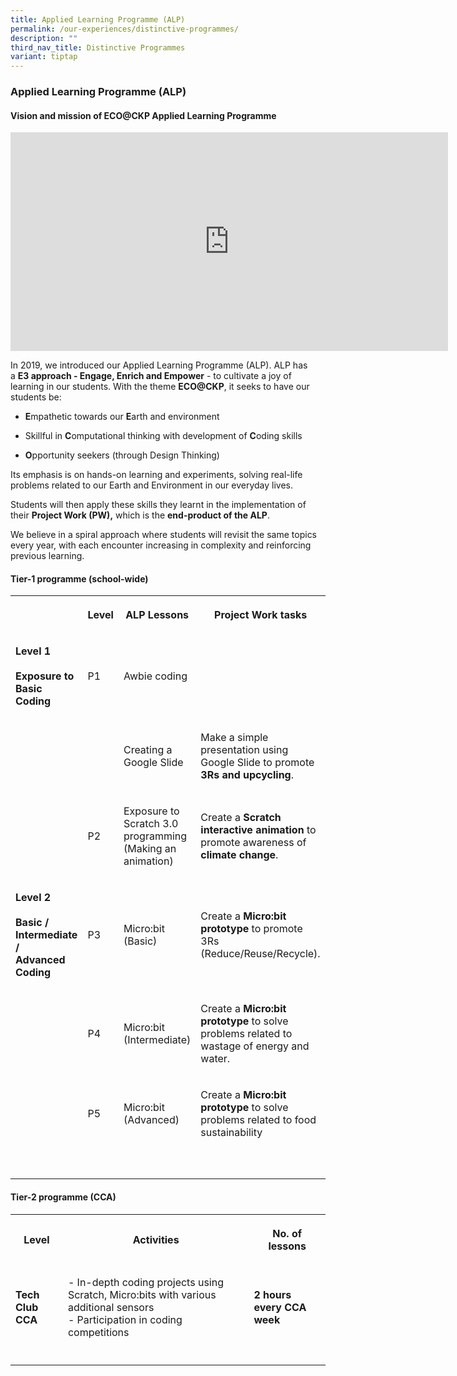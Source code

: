 ```yaml
---
title: Applied Learning Programme (ALP)
permalink: /our-experiences/distinctive-programmes/
description: ""
third_nav_title: Distinctive Programmes
variant: tiptap
---
```

<h3><strong>Applied Learning Programme (ALP)</strong></h3>
<h4><strong>Vision and mission of ECO@CKP Applied Learning Programme</strong></h4>
<div class="iframe-wrapper">
<iframe height="350" width="700" allowfullscreen="true" frameborder="0" src="https://www.youtube.com/embed/AoP6IrzAvic"></iframe>
</div>
<p>In 2019, we introduced our Applied Learning Programme (ALP). ALP has a&nbsp;<strong>E3 approach - Engage, Enrich and Empower</strong>&nbsp;-
to cultivate a joy of learning in our students. With the theme&nbsp;<strong>ECO@CKP</strong>,
it seeks to have our students be:</p>
<ul data-tight="true" class="tight">
<li>
<p><strong>E</strong>mpathetic towards our&nbsp;<strong>E</strong>arth and
environment</p>
</li>
<li>
<p>Skillful in&nbsp;<strong>C</strong>omputational thinking with development
of&nbsp;<strong>C</strong>oding skills</p>
</li>
<li>
<p><strong>O</strong>pportunity seekers (through Design Thinking)</p>
</li>
</ul>
<p>Its emphasis is on hands-on learning and experiments, solving real-life
problems related to our Earth and Environment in our everyday lives.</p>
<p>Students will then apply these skills they learnt in the implementation
of their&nbsp;<strong>Project Work (PW),</strong>&nbsp;which is the&nbsp;<strong>end-product of the ALP</strong>.</p>
<p>We believe in a spiral approach where students will revisit the same topics
every year, with each encounter increasing in complexity and reinforcing
previous learning.</p>
<h4><strong>Tier-1 programme (school-wide)</strong></h4>
<table style="minWidth: 100px">
<colgroup>
<col>
<col>
<col>
<col>
</colgroup>
<tbody>
<tr>
<th rowspan="1" colspan="1">
<p></p>
</th>
<th rowspan="1" colspan="1">
<p>Level</p>
</th>
<th rowspan="1" colspan="1">
<p>ALP Lessons</p>
</th>
<th rowspan="1" colspan="1">
<p>Project Work tasks</p>
</th>
</tr>
<tr>
<td rowspan="1" colspan="1">
<p><strong>Level 1</strong>
<br>
<br><strong>Exposure to Basic Coding</strong>
</p>
</td>
<td rowspan="1" colspan="1">
<p>P1</p>
</td>
<td rowspan="1" colspan="1">
<p>Awbie coding</p>
</td>
<td rowspan="1" colspan="1">
<p></p>
</td>
</tr>
<tr>
<td rowspan="1" colspan="1">
<p></p>
</td>
<td rowspan="1" colspan="1">
<p></p>
</td>
<td rowspan="1" colspan="1">
<p>Creating a Google Slide</p>
</td>
<td rowspan="1" colspan="1">
<p>Make a simple presentation using Google Slide to promote <strong>3Rs and upcycling</strong>.</p>
</td>
</tr>
<tr>
<td rowspan="1" colspan="1">
<p></p>
</td>
<td rowspan="1" colspan="1">
<p>P2</p>
</td>
<td rowspan="1" colspan="1">
<p>Exposure to
<br>Scratch 3.0
<br>programming
<br>(Making an animation)</p>
</td>
<td rowspan="1" colspan="1">
<p>Create a <strong>Scratch interactive animation</strong> to promote awareness
of <strong>climate change</strong>.</p>
</td>
</tr>
<tr>
<td rowspan="1" colspan="1">
<p><strong>Level 2</strong>
<br>
<br><strong>Basic /<br>Intermediate /<br>Advanced<br>Coding</strong>
</p>
</td>
<td rowspan="1" colspan="1">
<p>P3</p>
</td>
<td rowspan="1" colspan="1">
<p>Micro:bit (Basic)</p>
</td>
<td rowspan="1" colspan="1">
<p>Create a <strong>Micro:bit prototype</strong> to promote 3Rs (Reduce/Reuse/Recycle).</p>
</td>
</tr>
<tr>
<td rowspan="1" colspan="1">
<p></p>
</td>
<td rowspan="1" colspan="1">
<p>P4</p>
</td>
<td rowspan="1" colspan="1">
<p>Micro:bit (Intermediate)</p>
</td>
<td rowspan="1" colspan="1">
<p>Create a <strong>Micro:bit prototype</strong> to solve problems related
to wastage of energy and water.</p>
</td>
</tr>
<tr>
<td rowspan="1" colspan="1">
<p></p>
</td>
<td rowspan="1" colspan="1">
<p>P5</p>
</td>
<td rowspan="1" colspan="1">
<p>Micro:bit (Advanced)</p>
</td>
<td rowspan="1" colspan="1">
<p>Create a <strong>Micro:bit prototype</strong> to solve problems related
to food sustainability</p>
</td>
</tr>
<tr>
<td rowspan="1" colspan="1">
<p></p>
</td>
<td rowspan="1" colspan="1">
<p></p>
</td>
<td rowspan="1" colspan="1">
<p></p>
</td>
<td rowspan="1" colspan="1">
<p></p>
</td>
</tr>
<tr>
<td rowspan="1" colspan="1">
<p></p>
</td>
<td rowspan="1" colspan="1">
<p></p>
</td>
<td rowspan="1" colspan="1">
<p></p>
</td>
<td rowspan="1" colspan="1">
<p></p>
</td>
</tr>
</tbody>
</table>
<h4><strong>Tier-2 programme (CCA)</strong></h4>
<table style="minWidth: 75px">
<colgroup>
<col>
<col>
<col>
</colgroup>
<tbody>
<tr>
<th rowspan="1" colspan="1">
<p>Level</p>
</th>
<th rowspan="1" colspan="1">
<p>Activities</p>
</th>
<th rowspan="1" colspan="1">
<p>No. of lessons</p>
</th>
</tr>
<tr>
<td rowspan="1" colspan="1">
<p><strong>Tech Club CCA</strong>
</p>
</td>
<td rowspan="1" colspan="1">
<p>- In-depth coding projects using Scratch, Micro:bits with various additional
sensors
<br>- Participation in coding competitions</p>
</td>
<td rowspan="1" colspan="1">
<p><strong>2 hours every CCA week</strong>
</p>
</td>
</tr>
<tr>
<td rowspan="1" colspan="1">
<p></p>
</td>
<td rowspan="1" colspan="1">
<p></p>
</td>
<td rowspan="1" colspan="1">
<p></p>
</td>
</tr>
</tbody>
</table>
<p></p>